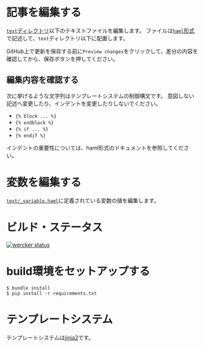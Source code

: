 # 記事を編集する

[`text`ディレクトリ](https://github.com/u360inc/u360inc.github.io/tree/modifies/text)以下のテキストファイルを編集します。
ファイルは[`haml`形式](http://haml.info/)で記述して、`text`ディレクトリ以下に配置します。

GitHub上で更新を保存する前に`Preview changes`をクリックして、差分の内容を確認してから、保存ボタンを押してください。

## 編集内容を確認する

次に挙げるような文字列はテンプレートシステムの制御構文です。
意図しない記述へ変更したり、インデントを変更したりしないでください。

- `{% block ... %}`
- `{% endblock %}`
- `{% if ... %}`
- `{% endif %}`

インデントの重要性については、haml形式のドキュメントを参照してください。


# 変数を編集する

[`text/_variable.haml`](https://github.com/u360inc/u360inc.github.io/blob/modifies/text/_variable.haml)に定義されている変数の値を編集します。

# ビルド・ステータス

[![wercker status](https://app.wercker.com/status/00ffe257f8c2394ab05e38070a7cf502/m/modifies "wercker status")](https://app.wercker.com/project/bykey/00ffe257f8c2394ab05e38070a7cf502)

# build環境をセットアップする

    $ bundle install
    $ pip install -r requirements.txt

# テンプレートシステム

テンプレートシステムは[jinja2](http://jinja.pocoo.org/)です。

